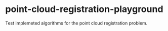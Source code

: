 # point-cloud-registration-playground
Test implemeted algorithms for the point cloud registration problem.
